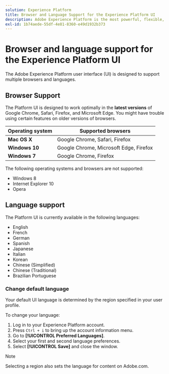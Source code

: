 ```yaml
---
solution: Experience Platform
title: Browser and Language Support for the Experience Platform UI
description: Adobe Experience Platform is the most powerful, flexible, and open system on the market for building and managing complete solutions that drive customer experience. Experience Platform enables organizations to centralize and standardize customer data and content from any system and apply data science and machine learning to dramatically improve the design and delivery of rich, personalized experiences.
exl-id: 1b74aede-55df-4e81-8360-e49d1932b373
---
```

# Browser and language support for the Experience Platform UI

The Adobe Experience Platform user interface (UI) is designed to support multiple browsers and languages.

## Browser Support

The Platform UI is designed to work optimally in the **latest versions** of Google Chrome, Safari, Firefox, and Microsoft Edge. You might have trouble using certain features on older versions of browsers. 

| Operating system | Supported browsers |
|---|---|
| **Mac OS X** | Google Chrome, Safari, Firefox |
| **Windows 10** | Google Chrome, Microsoft Edge, Firefox |
| **Windows 7** | Google Chrome, Firefox |
 
The following operating systems and browsers are not supported:

* Windows 8
* Internet Explorer 10
* Opera

## Language support

The Platform UI is currently available in the following languages:

* English
* French
* German
* Spanish
* Japanese
* Italian
* Korean
* Chinese (Simplified)
* Chinese (Traditional)
* Brazilian Portuguese

### Change default language

Your default UI language is determined by the region specified in your user profile. 

To change your language:

1. Log in to your Experience Platform account.
1. Press `Ctrl + i` to bring up the account information menu.
1. Go to **[!UICONTROL Preferred Languages]**.
1. Select your first and second language preferences.
1. Select **[!UICONTROL Save]** and close the window.

>[!NOTE]
>
> Selecting a region also sets the language for content on Adobe.com.
